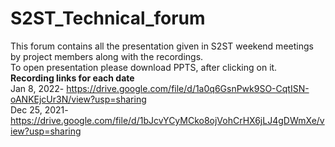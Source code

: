 # S2ST_Technical_forum
This forum contains all the presentation given in S2ST weekend meetings by project members along with the recordings.<br />
To open presentation please download PPTS, after clicking on it. <br />
**Recording links for each date** <br />
Jan 8, 2022- https://drive.google.com/file/d/1a0q6GsnPwk9SO-CqtISN-oANKEjcUr3N/view?usp=sharing  <br />
Dec 25, 2021-https://drive.google.com/file/d/1bJcvYCyMCko8ojVohCrHX6jLJ4gDWmXe/view?usp=sharing  <br />
